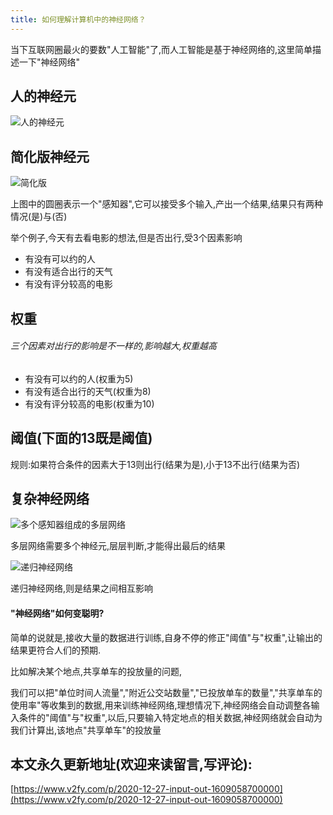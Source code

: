 ```yaml
---
title: 如何理解计算机中的神经网络？
---
```




当下互联网圈最火的要数"人工智能"了,而人工智能是基于神经网络的,这里简单描述一下"神经网络"

## 人的神经元

![人的神经元](https://www.v2fy.com/asset/0i/jikemiji/jikemiji-md/2020-12-27-input-out-1609058700000.assets/1240-20201227164550034.png)

## 简化版神经元

![简化版](https://www.v2fy.com/asset/0i/jikemiji/jikemiji-md/2020-12-27-input-out-1609058700000.assets/1240-20201227164549886.png)

上图中的圆圈表示一个"感知器",它可以接受多个输入,产出一个结果,结果只有两种情况(是)与(否)

举个例子,今天有去看电影的想法,但是否出行,受3个因素影响

- 有没有可以约的人
- 有没有适合出行的天气
- 有没有评分较高的电影

## 权重
###### 三个因素对出行的影响是不一样的,影响越大,权重越高

- 有没有可以约的人(权重为5)
- 有没有适合出行的天气(权重为8)
- 有没有评分较高的电影(权重为10)

## 阈值(下面的13既是阈值)
规则:如果符合条件的因素大于13则出行(结果为是),小于13不出行(结果为否)

## 复杂神经网络
![多个感知器组成的多层网络](https://www.v2fy.com/asset/0i/jikemiji/jikemiji-md/2020-12-27-input-out-1609058700000.assets/1240-20201227164550040.png)

多层网络需要多个神经元,层层判断,才能得出最后的结果

![递归神经网络](https://www.v2fy.com/asset/0i/jikemiji/jikemiji-md/2020-12-27-input-out-1609058700000.assets/1240-20201227164550034-9058750.png)

递归神经网络,则是结果之间相互影响

#### "神经网络"如何变聪明?
简单的说就是,接收大量的数据进行训练,自身不停的修正"阈值"与"权重",让输出的结果更符合人们的预期.

比如解决某个地点,共享单车的投放量的问题,

我们可以把"单位时间人流量","附近公交站数量","已投放单车的数量","共享单车的使用率"等收集到的数据,用来训练神经网络,理想情况下,神经网络会自动调整各输入条件的"阈值"与"权重",以后,只要输入特定地点的相关数据,神经网络就会自动为我们计算出,该地点"共享单车"的投放量





## 本文永久更新地址(欢迎来读留言,写评论):

[https://www.v2fy.com/p/2020-12-27-input-out-1609058700000](https://www.v2fy.com/p/2020-12-27-input-out-1609058700000)


